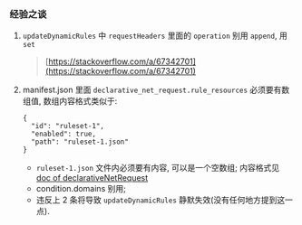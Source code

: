 ### 经验之谈

1. `updateDynamicRules` 中 `requestHeaders` 里面的 `operation` 别用 `append`, 用 `set`
    > [https://stackoverflow.com/a/67342701](https://stackoverflow.com/a/67342701)

2. manifest.json 里面 `declarative_net_request.rule_resources` 必须要有数组值, 数组内容格式类似于:
    ```
    {
      "id": "ruleset-1",
      "enabled": true,
      "path": "ruleset-1.json"
    }
    ```
    - `ruleset-1.json` 文件内必须要有内容, 可以是一个空数组; 内容格式见 [doc of declarativeNetRequest](https://developer.chrome.com/docs/extensions/reference/declarativeNetRequest/)
    - condition.domains 别用;
    - 违反上 2 条将导致 `updateDynamicRules` 静默失效(没有任何地方提到这一点).
